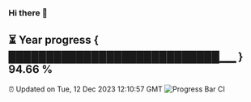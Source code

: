 ### Hi there 👋
⏳ Year progress { ████████████████████████████▁▁ } 94.66 %
---
⏰ Updated on Tue, 12 Dec 2023 12:10:57 GMT
![Progress Bar CI](https://github.com/Moyi321/Moyi321/workflows/Progress%20Bar%20CI/badge.svg)
